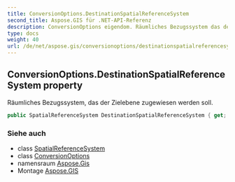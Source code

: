 ```yaml
---
title: ConversionOptions.DestinationSpatialReferenceSystem
second_title: Aspose.GIS für .NET-API-Referenz
description: ConversionOptions eigendom. Räumliches Bezugssystem das der Zielebene zugewiesen werden soll.
type: docs
weight: 40
url: /de/net/aspose.gis/conversionoptions/destinationspatialreferencesystem/
---
```

## ConversionOptions.DestinationSpatialReferenceSystem property

Räumliches Bezugssystem, das der Zielebene zugewiesen werden soll.

```csharp
public SpatialReferenceSystem DestinationSpatialReferenceSystem { get; set; }
```

### Siehe auch

* class [SpatialReferenceSystem](../../../aspose.gis.spatialreferencing/spatialreferencesystem/)
* class [ConversionOptions](../)
* namensraum [Aspose.Gis](../../conversionoptions/)
* Montage [Aspose.GIS](../../../)


